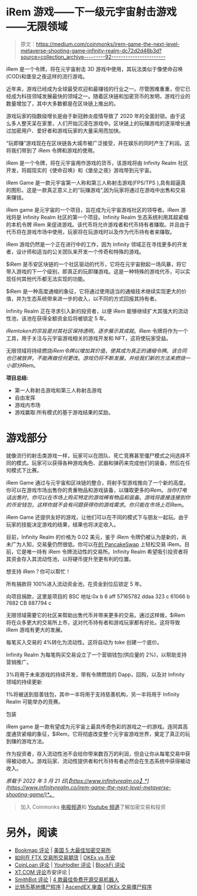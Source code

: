 # iRem 游戏——下一级元宇宙射击游戏——无限领域

> 原文：<https://medium.com/coinmonks/irem-game-the-next-level-metaverse-shooting-game-infinity-realm-dc72d2d46b3d?source=collection_archive---------92----------------------->

iRem 是一个令牌，将在元宇宙射击 3D 游戏中使用，其玩法类似于像使命召唤(COD)和堡垒之夜这样的流行游戏。

近年来，游戏已经成为全球最受欢迎和最赚钱的行业之一。尽管困难重重，但它已经成为科技领域发展最快的领域之一。随着区块链和加密货币的发明，游戏行业的数量增加了，其中大多数都是在区块链上推出的。

游戏玩家的指数级增长是由于新冠肺炎疫情导致了 2020 年的全面封锁。由于这么多人整天呆在家里，人们开始沉浸在游戏中。区块链上的玩赚游戏的逐渐增长通过加密用户、爱好者和游戏玩家的大量采用而加快。

“玩即赚”游戏现在在区块链各大城市被广泛接受，并在娱乐的同时产生了利润。这将我们带到了 iRem 令牌和游戏的使用。

iRem 是一个令牌，将在元宇宙用作游戏的货币，该游戏将由 Infinity Realm 社区开发，将超现实的《使命召唤》和《堡垒之夜》游戏带到元宇宙。

iRem Game 是一款元宇宙第一人称和第三人称射击游戏(FPS/TPS ),具有超逼真的图形。这是一款真正意义上的“玩赚游戏”,因为玩家将通过在游戏中出售和交易来赚钱。

iRem game 是元宇宙的一个项目，旨在成为元宇宙游戏社区的领导者。iRem 游戏将是 Infinity Realm 社区的第一个项目。Infinity Realm 生态系统利用其超紧缩的本机令牌 iRem 来促进游戏。该代币将允许游戏者和代币持有者赚取。并且由于代币将在游戏市场中使用，玩家将在玩游戏时以及作为代币持有者来赚取。

iRem 游戏仍然是一个正在进行中的工作，因为 Infinity 领域正在寻找更多的开发者，设计师和适当的公关团队来开发一个传奇和特殊的游戏。

$iRem 是币安区块链的一个社区驱动的代币，它将在元宇宙掀起一场风暴，将它带入游戏的下一个级别，即真正的玩即赚游戏。这是一种特殊的游戏代币，可以实现任何其他代币都无法实现的功能。

$iRem 是一种高度通缩的象征，它将通过使用适当的通缩技术继续实现更大的价值，并为生态系统带来进一步的收入，以不同的方式回报其持有者。

Infinity Realm 正在寻求引入新的投资者，以便 iRem 能够继续扩大其强大的流动性池，该池在获得全额资金后将被锁定 5 年。

$iRem token 的宗旨是对其社区保持透明，逐步展示其成就。$iRem 令牌将作为一个工具，用于关注与元宇宙游戏相关的游戏开发和 NFT，这将使玩家受益。

无限领域将持续燃烧$iRem 令牌以增加其价值，使其成为真正的通缩令牌。该合同也已被放弃，不能再做任何更改。游戏仍将不断发展，并给我们新的方法来燃烧一小部分$iRem。

**项目总结:**

*   第一人称射击游戏和第三人称射击游戏
*   自由发挥
*   游戏内市场
*   游戏赢取:所有模式的基于游戏结果的奖励。

# 游戏部分

就像流行的射击类游戏一样，玩家可以在团队、死亡竞赛甚至僵尸模式之间选择不同的模式。玩家可以获得各种游戏角色、武器和弹药来完成他们的装备，然后在任何模式下比赛。

iRem Game 通过与元宇宙和区块链的整合，将射手型游戏推向了一个新的高度。你可以在游戏市场出售你的贵重物品和游戏装备，以赚取更多的$iRem。当你打电话出售时，你可以在市场上购买特定的游戏稀有物品和装备。游戏将直接连接到你的币安钱包，这样你就不会有问题获得你的游戏需求。你只能在市场上花$iRem。

iRem Game 还提供友好的游戏，让他们可以在不同的模式下与朋友一起玩。由于玩家的技能决定游戏的结果，结果也将决定收入。

目前，Infinity Realm 的价格为 0.02 美元，鉴于 iRem 令牌仍被认为是新的，尚未广为人知，交易量仍然很低。你可以在[的 PancakeSwap](https://pancakeswap.finance/swap?outputCurrency=0x3609a30647d8da11b660045f7c4248d99da41858) 上轻松交易 iRem。目前，它是唯一持有 iRem 令牌流动性的交易所。Infinity Realm 希望吸引投资者将其资金存入其流动性池，以将硬币提升至更有利的位置。

想支持 iRem？你可以帮忙！

所有捐款将 100%进入流动资金池，在资金到位后锁定 5 年。

向项目捐款，这里是项目的 BSC 地址:0x b 6 aff 57165782 ddaa 323 c 61066 b 7882 CB 887794 c

无限领域需要它的社区来帮助出售代币并带来更多的交易。通过这样做，$iRem 将在众多更大的交易所上市，这对代币持有者和游戏玩家都有好处。这将导致 iRem 游戏有更大的发展。

每笔买入交易的 4%转化为流动性。这将自动为 toke 创建一个底价。

Infinity Realm 为每笔购买交易设立了一个营销钱包(供应量的 2%)，以帮助支持营销推广。

3%将用于未来游戏的持续开发，带有令牌燃烧的 Dapp，回购，以及对 Infinity 领域的持续更新

1%将被送到慈善钱包，其中一半将用于支持慈善机构，另一半将用于 Infinity Realm 可能举办的竞赛。

包装

iRem game 是一款有望成为元宇宙上最具传奇色彩的游戏之一的游戏。连同其高度通货紧缩的象征，$iRem，它将彻底改变整个元宇宙游戏世界，奠定了真正的玩到赚的游戏方法。

作为投资者，存入流动性池不会给你带来数百万的利润，但会让你从每笔交易中获得被动收入。游戏玩家、流动性提供者和代币持有者必然会在生态系统中获得被动收入。

*原载于 2022 年 3 月 21 日*[*【https://www.infinityrealm.co】*](https://www.infinityrealm.co/irem-game-the-next-level-metaverse-shooting-game/)*。*

> 加入 Coinmonks [电报频道](https://t.me/coincodecap)和 [Youtube 频道](https://www.youtube.com/c/coinmonks/videos)了解加密交易和投资

# 另外，阅读

*   [Bookmap 评论](https://coincodecap.com/bookmap-review-2021-best-trading-software) | [美国 5 大最佳加密交易所](https://coincodecap.com/crypto-exchange-usa)
*   [如何在 FTX 交易所交易期货](https://coincodecap.com/ftx-futures-trading) | [OKEx vs 币安](https://coincodecap.com/okex-vs-binance)
*   [CoinLoan 评论](https://coincodecap.com/coinloan-review) | [YouHodler 评论](/coinmonks/youhodler-4-easy-ways-to-make-money-98969b9689f2) | [BlockFi 评论](https://coincodecap.com/blockfi-review)
*   [XT.COM 评论](https://coincodecap.com/profittradingapp-for-binance)币安评论 |
*   [SmithBot 评论](https://coincodecap.com/smithbot-review) | [4 款最佳免费开源交易机器人](https://coincodecap.com/free-open-source-trading-bots)
*   [比特币基地僵尸程序](/coinmonks/coinbase-bots-ac6359e897f3) | [AscendEX 审查](/coinmonks/ascendex-review-53e829cf75fa) | [OKEx 交易僵尸程序](/coinmonks/okex-trading-bots-234920f61e60)